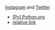 [Instagram](https://www.instagram.com/) and [Twitter](https://twitter.com)

- [[Py] Python.org](https://www.python.org/)
- [relative link](../test/)
